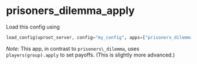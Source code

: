 # prisoners\_dilemma\_apply

Load this config using

```python
load_config(uproot_server, config="my_config", apps=["prisoners_dilemma"])
```

*Note*: This app, in contrast to `prisoners\_dilemma`, uses `players(group).apply` to set payoffs. (This is slightly more advanced.)
